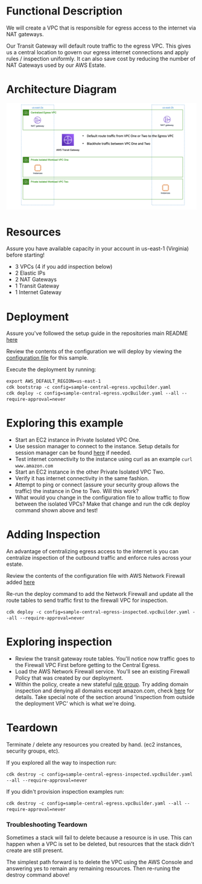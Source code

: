 # Functional Description

We will create a VPC that is responsible for egress access to the internet via NAT gateways.

Our Transit Gateway will default route traffic to the egress VPC.  This gives us a central location to govern our egress internet connections and apply rules / inspection uniformly.  It can also save cost by reducing the number of NAT Gateways used by our AWS Estate.

# Architecture Diagram

![](../images/sample-central-egress.png)

# Resources

Assure you have available capacity in your account in us-east-1 (Virginia) before starting!

- 3 VPCs (4 if you add inspection below)
- 2 Elastic IPs
- 2 NAT Gateways
- 1 Transit Gateway
- 1 Internet Gateway

# Deployment

Assure you've followed the setup guide in the repositories main README [here](README.md)

Review the contents of the configuration we will deploy by viewing the [configuration file](sample-central-egress.vpcBuilder.yaml) for this sample.

Execute the deployment by running:

```text
export AWS_DEFAULT_REGION=us-east-1
cdk bootstrap -c config=sample-central-egress.vpcBuilder.yaml
cdk deploy -c config=sample-central-egress.vpcBuilder.yaml --all --require-approval=never
```

# Exploring this example

- Start an EC2 instance in Private Isolated VPC One.
- Use session manager to connect to the instance.  Setup details for session manager can be found [here](https://docs.aws.amazon.com/systems-manager/latest/userguide/session-manager-getting-started.html) if needed.
- Test internet connectivity to the instance using curl as an example `curl www.amazon.com`
- Start an EC2 instance in the other Private Isolated VPC Two.
- Verify it has internet connectivity in the same fashion.
- Attempt to ping or connect (assure your security group allows the traffic) the instance in One to Two.  Will this work?  
- What would you change in the configuration file to allow traffic to flow between the isolated VPCs?  Make that change and run the cdk deploy command shown above and test!

# Adding Inspection

An advantage of centralizing egress access to the internet is you can centralize inspection of the outbound traffic and enforce rules across your estate.

Review the contents of the configuration file with AWS Network Firewall added [here](sample-central-egress-inspected.vpcBuilder.yaml)

Re-run the deploy command to add the Network Firewall and update all the route tables to send traffic first to the firewall VPC for inspection.

```
cdk deploy -c config=sample-central-egress-inspected.vpcBuilder.yaml --all --require-approval=never
```

# Exploring inspection

- Review the transit gateway route tables.  You'll notice now traffic goes to the Firewall VPC First before getting to the Central Egress.
- Load the AWS Network Firewall service.  You'll see an existing Firewall Policy that was created by our deployment.
- Within the policy, create a new stateful [rule group](https://docs.aws.amazon.com/network-firewall/latest/developerguide/rule-groups.html).  Try adding domain inspection and denying all domains except amazon.com, check [here](https://docs.aws.amazon.com/network-firewall/latest/developerguide/rule-group-managing.html) for details.  Take special note of the section around 'inspection from outside the deployment VPC' which is what we're doing.

# Teardown

Terminate / delete any resources you created by hand.  (ec2 instances, security groups, etc).

If you explored all the way to inspection run:

```
cdk destroy -c config=sample-central-egress-inspected.vpcBuilder.yaml --all --require-approval=never
```

If you didn't provision inspection examples run:

```
cdk destroy -c config=sample-central-egress.vpcBuilder.yaml --all --require-approval=never
```

### Troubleshooting Teardown

Sometimes a stack will fail to delete because a resource is in use.  This can happen when a VPC is set to be deleted, but resources that the stack didn't create are still present.

The simplest path forward is to delete the VPC using the AWS Console and answering yes to remain any remaining resources.  Then re-runing the destroy command above!
